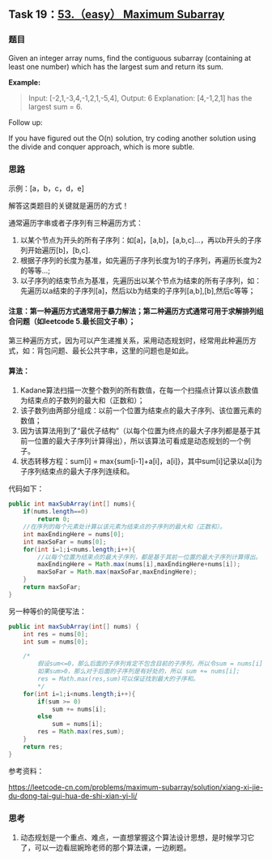 ## Task 19：[53.（easy） Maximum Subarray](https://leetcode-cn.com/problems/maximum-subarray/)

### 题目

Given an integer array nums, find the contiguous subarray (containing at least one number) which has the largest sum and return its sum.

**Example:**

> Input: [-2,1,-3,4,-1,2,1,-5,4],
> Output: 6
> Explanation: [4,-1,2,1] has the largest sum = 6.

Follow up:

If you have figured out the O(n) solution, try coding another solution using the divide and conquer approach, which is more subtle.

### 思路

示例：[a，b，c，d，e]

解答这类题目的关键就是遍历的方式！

通常遍历字串或者子序列有三种遍历方式：

1. 以某个节点为开头的所有子序列：如[a]，[a,b]，[a,b,c]...，再以b开头的子序列开始遍历[b]，[b,c].
2. 根据子序列的长度为基准，如先遍历子序列长度为1的子序列，再遍历长度为2的等等...;
3. 以子序列的结束节点为基准，先遍历出以某个节点为结束的所有子序列，如：先遍历以a结束的子序列[a]，然后以b为结束的子序列[a,b],[b],然后c等等；

#### 注意：第一种遍历方式通常用于暴力解法；第二种遍历方式通常可用于求解排列组合问题（如leetcode 5.最长回文子串）；

第三种遍历方式，因为可以产生递推关系，采用动态规划时，经常用此种遍历方式，如：背包问题、最长公共字串，这里的问题也是如此。

#### 算法：

1. Kadane算法扫描一次整个数列的所有数值，在每一个扫描点计算以该点数值为结束点的子数列的最大和（正数和）；
2. 该子数列由两部分组成：以前一个位置为结束点的最大子序列、该位置元素的数值；
3. 因为该算法用到了“最优子结构”（以每个位置为终点的最大子序列都是基于其前一位置的最大子序列计算得出），所以该算法可看成是动态规划的一个例子。
4. 状态转移方程：sum[i] = max{sum[i-1]+a[i]，a[i]}，其中sum[i]记录以a[i]为子序列结束点的最大子序列连续和。

代码如下：

```java
public int maxSubArray(int[] nums){
    if(nums.length==0)
        return 0;
    //在序列的每个元素处计算以该元素为结束点的子序列的最大和（正数和）。
    int maxEndingHere = nums[0];
    int maxSoFar = nums[0];
    for(int i=1;i<nums.length;i++){
        //以每个位置为结束点的最大子序列，都是基于其前一位置的最大子序列计算得出。
        maxEndingHere = Math.max(nums[i],maxEndingHere+nums[i]);
        maxSoFar = Math.max(maxSoFar,maxEndingHere);
    }
    return maxSoFar;
}
```

另一种等价的简便写法：

```java
public int maxSubArray(int[] nums) {
    int res = nums[0];
    int sum = nums[0];

    /*
        假设sum<=0，那么后面的子序列肯定不包含目前的子序列，所以令sum = nums[i]；
        如果sum>0，那么对于后面的子序列是有好处的，所以 sum += nums[i];
        res = Math.max(res,sum)可以保证找到最大的子序和。
        */
    for(int i=1;i<nums.length;i++){
        if(sum >= 0)
            sum += nums[i];
        else
            sum = nums[i];
        res = Math.max(res,sum);
    }
    return res;
}
```

参考资料：

https://leetcode-cn.com/problems/maximum-subarray/solution/xiang-xi-jie-du-dong-tai-gui-hua-de-shi-xian-yi-li/

### 思考

1. 动态规划是一个重点、难点，一直想掌握这个算法设计思想，是时候学习它了，可以一边看屈婉玲老师的那个算法课，一边刷题。